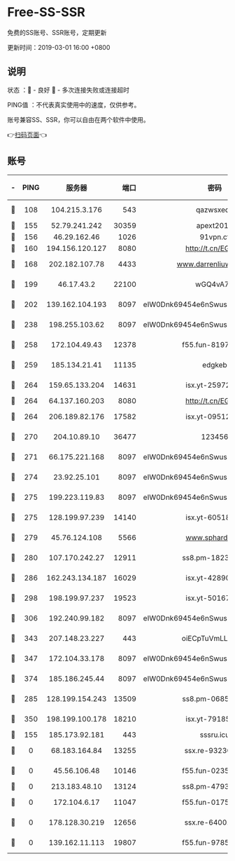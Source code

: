 # Free-SS-SSR

免费的SS账号、SSR账号，定期更新

更新时间：2019-03-01 16:00 +0800

## 说明

状态     ：🙂 - 良好 🙁 - 多次连接失败或连接超时

PING值   ：不代表真实使用中的速度，仅供参考。

账号兼容SS、SSR，你可以自由在两个软件中使用。

👉[扫码页面](https://liesauer.github.io/free-ss-ssr.github.io/)👈

## 账号

|-|PING|服务器|端口|密码|加密方式|区域|
|:----:|:----:|:-----:|-----:|:----:|:----:|:----:|
|🙂|108|104.215.3.176|543|qazwsxedc|aes-256-gcm|JP|
|🙂|155|52.79.241.242|30359|apext2019|chacha20|KR|
|🙂|156|46.29.162.46|1026|91vpn.cf|rc4-md5|RU|
|🙂|160|194.156.120.127|8080|http://t.cn/EGJIyrl|rc4-md5|RU|
|🙂|168|202.182.107.78|4433|www.darrenliuwei.com|aes-256-cfb|JP|
|🙂|199|46.17.43.2|22100|wGQ4vA7D|aes-256-gcm|RU|
|🙂|202|139.162.104.193|8097|eIW0Dnk69454e6nSwuspv9DmS201tQ0D|aes-256-cfb|JP|
|🙂|238|198.255.103.62|8097|eIW0Dnk69454e6nSwuspv9DmS201tQ0D|aes-256-cfb|US|
|🙂|258|172.104.49.43|12378|f55.fun-81974133|aes-256-cfb|SG|
|🙂|259|185.134.21.41|11135|edgkeb|aes-256-cfb|GB|
|🙂|264|159.65.133.204|14631|isx.yt-25972344|aes-256-cfb|SG|
|🙂|264|64.137.160.203|8080|http://t.cn/EGJIyrl|rc4-md5|CA|
|🙂|264|206.189.82.176|17582|isx.yt-09512157|aes-256-cfb|SG|
|🙂|270|204.10.89.10|36477|123456|aes-256-cfb|US|
|🙂|271|66.175.221.168|8097|eIW0Dnk69454e6nSwuspv9DmS201tQ0D|aes-256-cfb|US|
|🙂|274|23.92.25.101|8097|eIW0Dnk69454e6nSwuspv9DmS201tQ0D|aes-256-cfb|US|
|🙂|275|199.223.119.83|8097|eIW0Dnk69454e6nSwuspv9DmS201tQ0D|aes-256-cfb|US|
|🙂|275|128.199.97.239|14140|isx.yt-60518529|aes-256-cfb|SG|
|🙂|279|45.76.124.108|5566|www.sphard.com|aes-256-cfb|AU|
|🙂|280|107.170.242.27|12911|ss8.pm-18239043|aes-256-cfb|US|
|🙂|286|162.243.134.187|16029|isx.yt-42890959|aes-256-cfb|US|
|🙂|298|198.199.97.237|19523|isx.yt-50167481|aes-256-cfb|US|
|🙂|306|192.240.99.182|8097|eIW0Dnk69454e6nSwuspv9DmS201tQ0D|aes-256-cfb|US|
|🙂|343|207.148.23.227|443|oiECpTuVmLLxk4Ts|aes-256-cfb|US|
|🙂|347|172.104.33.178|8097|eIW0Dnk69454e6nSwuspv9DmS201tQ0D|aes-256-cfb|SG|
|🙂|374|185.186.245.44|8097|eIW0Dnk69454e6nSwuspv9DmS201tQ0D|aes-256-cfb|NL|
|🙂|285|128.199.154.243|13509|ss8.pm-06850813|aes-256-cfb|SG|
|🙂|350|198.199.100.178|18210|isx.yt-79185401|aes-256-cfb|US|
|🙁|155|185.173.92.181|443|sssru.icu|rc4-md5|RU|
|🙁|0|68.183.164.84|13255|ssx.re-93230517|aes-256-cfb|US|
|🙁|0|45.56.106.48|10146|f55.fun-02359224|aes-256-cfb|US|
|🙁|0|213.183.48.10|13124|ss8.pm-47930159|rc4-md5|RU|
|🙁|0|172.104.6.17|11047|f55.fun-01756679|aes-256-cfb|US|
|🙁|0|178.128.30.219|12656|ssx.re-64001982|aes-256-cfb|SG|
|🙁|0|139.162.11.113|19807|f55.fun-97859727|aes-256-cfb|SG|
